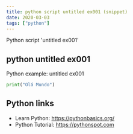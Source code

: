 ```yaml
---
title: python script untitled ex001 (snippet)
date: 2020-03-03
tags: ["python"]
---
```

Python script 'untitled ex001'


## python untitled ex001

Python example: untitled ex001

```python
print("Olá Mundo")

```

## Python links

- Learn Python: https://pythonbasics.org/
- Python Tutorial: https://pythonspot.com
